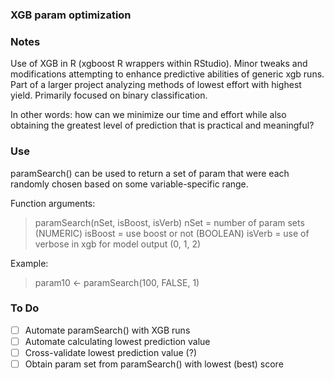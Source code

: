 ### XGB param optimization

### Notes

Use of XGB in R (xgboost R wrappers within RStudio). Minor tweaks and modifications
attempting to enhance predictive abilities of generic xgb runs. Part of a larger
project analyzing methods of lowest effort with highest yield. Primarily focused
on binary classification.

In other words: how can we minimize our time and effort while also obtaining
the greatest level of prediction that is practical and meaningful?  

### Use

paramSearch() can be used to return a set of param that were each randomly
chosen based on some variable-specific range.

Function arguments:

> paramSearch(nSet, isBoost, isVerb)
> nSet = number of param sets (NUMERIC)
> isBoost = use boost or not (BOOLEAN)
> isVerb = use of verbose in xgb for model output (0, 1, 2)

Example: 
> param10 <- paramSearch(100, FALSE, 1)  

### To Do
- [ ] Automate paramSearch() with XGB runs
- [ ] Automate calculating lowest prediction value
- [ ] Cross-validate lowest prediction value (?)
- [ ] Obtain param set from paramSearch() with lowest (best) score
